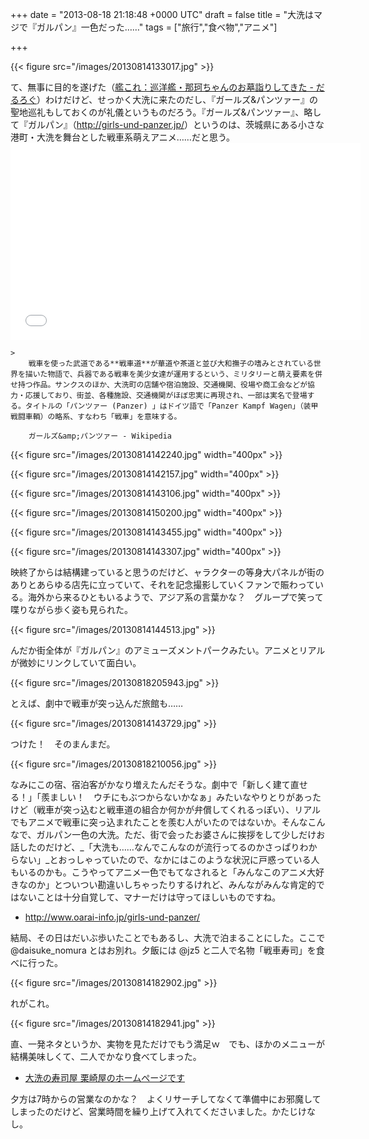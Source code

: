 
+++
date = "2013-08-18 21:18:48 +0000 UTC"
draft = false
title = "大洗はマジで『ガルパン』一色だった……"
tags = ["旅行","食べ物","アニメ"]

+++


{{< figure src="/images/20130814133017.jpg"  >}}

て、無事に目的を遂げた（<a href="https://blog.daruyanagi.jp/entry/2013/08/17/214451">艦これ：巡洋艦・那珂ちゃんのお墓詣りしてきた - だるろぐ</a>）わけだけど、せっかく大洗に来たのだし、『ガールズ&amp;パンツァー』の聖地巡礼もしておくのが礼儀というものだろう。『ガールズ&amp;パンツァー』、略して『ガルパン』（<a href="http://girls-und-panzer.jp/">http://girls-und-panzer.jp/</a>）というのは、茨城県にある小さな港町・大洗を舞台とした戦車系萌えアニメ……だと思う。<iframe width="560" height="315" src="//www.youtube.com/embed/SIrMJSX6lbw" frameborder="0" allowfullscreen=""></iframe><br/>


    >
        戦車を使った武道である**戦車道**が華道や茶道と並び大和撫子の嗜みとされている世界を描いた物語で、兵器である戦車を美少女達が運用するという、ミリタリーと萌え要素を併せ持つ作品。サンクスのほか、大洗町の店舗や宿泊施設、交通機関、役場や商工会などが協力・応援しており、街並、各種施設、交通機関がほぼ忠実に再現され、一部は実名で登場する。タイトルの「パンツァー (Panzer) 」はドイツ語で「Panzer Kampf Wagen」（装甲戦闘車輌）の略系、すなわち「戦車」を意味する。

        ガールズ&amp;パンツァー - Wikipedia
    


{{< figure src="/images/20130814142240.jpg" width="400px" >}}

{{< figure src="/images/20130814142157.jpg" width="400px" >}}

{{< figure src="/images/20130814143106.jpg" width="400px" >}}

{{< figure src="/images/20130814150200.jpg" width="400px" >}}

{{< figure src="/images/20130814143455.jpg" width="400px" >}}

{{< figure src="/images/20130814143307.jpg" width="400px" >}}

映終了からは結構建っていると思うのだけど、ャラクターの等身大パネルが街のありとあらゆる店先に立っていて、それを記念撮影していくファンで賑わっている。海外から来るひともいるようで、アジア系の言葉かな？　グループで笑って喋りながら歩く姿も見られた。

{{< figure src="/images/20130814144513.jpg"  >}}

んだか街全体が『ガルパン』のアミューズメントパークみたい。アニメとリアルが微妙にリンクしていて面白い。

{{< figure src="/images/20130818205943.jpg"  >}}

とえば、劇中で戦車が突っ込んだ旅館も……

{{< figure src="/images/20130814143729.jpg"  >}}

つけた！　そのまんまだ。

{{< figure src="/images/20130818210056.jpg"  >}}

なみにこの宿、宿泊客がかなり増えたんだそうな。劇中で「新しく建て直せる！」「羨ましい！　ウチにもぶつからないかなぁ」みたいなやりとりがあったけど（戦車が突っ込むと戦車道の組合か何かが弁償してくれるっぽい）、リアルでもアニメで戦車に突っ込まれたことを羨む人がいたのではないか。そんなこんなで、ガルパン一色の大洗。ただ、街で会ったお婆さんに挨拶をして少しだけお話したのだけど、_「大洗も……なんでこんなのが流行ってるのかさっぱりわからない」_とおっしゃっていたので、なかにはこのような状況に戸惑っている人もいるのかも。こうやってアニメ一色でもてなされると「みんなこのアニメ大好きなのか」とついつい勘違いしちゃったりするけれど、みんながみんな肯定的ではないことは十分自覚して、マナーだけは守ってほしいものですね。

<ul>
<li><a href="http://www.oarai-info.jp/girls-und-panzer/">http://www.oarai-info.jp/girls-und-panzer/</a></li>
</ul>結局、その日はだいぶ歩いたことでもあるし、大洗で泊まることにした。ここで @daisuke_nomura とはお別れ。夕飯には @jz5 と二人で名物「戦車寿司」を食べに行った。

{{< figure src="/images/20130814182902.jpg"  >}}

れがこれ。

{{< figure src="/images/20130814182941.jpg"  >}}

直、一発ネタというか、実物を見ただけでもう満足ｗ　でも、ほかのメニューが結構美味しくて、二人でかなり食べてしまった。

<ul>
<li><a href="http://www.kurisakiya.co.jp/">大洗の寿司屋 栗崎屋のホームぺージです</a></li>
</ul>夕方は7時からの営業なのかな？　よくリサーチしてなくて準備中にお邪魔してしまったのだけど、営業時間を繰り上げて入れてくださいました。かたじけなし。


